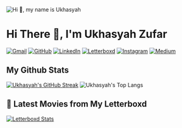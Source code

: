 <img src="https://user-images.githubusercontent.com/10498744/210012254-234538ff-d198-48aa-8964-37e6fd45d227.gif" alt="Hi 👋, my name is Ukhasyah"/>
<!-- ![Hi 👋, my name is Ukhasyah ](https://user-images.githubusercontent.com/10498744/210012254-234538ff-d198-48aa-8964-37e6fd45d227.gif width="600") -->

# Hi There 👋, I'm Ukhasyah Zufar   

[![Gmail](https://img.shields.io/badge/Gmail-EA4335.svg?style=for-the-badge&logo=Gmail&logoColor=white)](mailto:ukasyaaah@gmail.com)
[![GitHub](https://img.shields.io/badge/GitHub-181717.svg?style=for-the-badge&logo=GitHub&logoColor=white)](https://github.com/ukasyaaah)
[![LinkedIn](https://img.shields.io/badge/linkedin-%231E77B5.svg?&style=for-the-badge&logo=linkedin&logoColor=white)](https://linkedin.com/in/ukasyaaah)
[![Letterboxd](https://img.shields.io/badge/Letterboxd-202830.svg?style=for-the-badge&logo=Letterboxd&logoColor=white)](https://letterboxd.com/ukasyaaah)
[![Instagram](https://img.shields.io/badge/Instagram-E4405F?style=for-the-badge&logo=instagram&logoColor=white)](https://instagram.com/ukasyaaah)
[![Medium](https://img.shields.io/badge/medium-%23292929.svg?&style=for-the-badge&logo=medium&logoColor=white)](https://medium.com/ukasyaaah)


## My Github Stats
[![Ukhasyah's GitHub Streak](https://nirzak-streak-stats.vercel.app?user=ukasyaaah&theme=dark&locale=jv)](https://github.com/ukasyaaah)
![Ukhasyah's Top Langs](https://github-readme-stats.vercel.app/api/top-langs/?username=ukasyaaah&langs_count=10&layout=compact&theme=dark&hide=css,html)

## 🍿 Latest Movies from My Letterboxd
[![Letterboxd Stats](https://letterboxd-profile-github.netlify.app/api/svg/ukasyaaah)](https://letterboxd.com/ukasyaaah)
 
